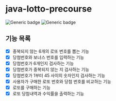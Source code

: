# java-lotto-precourse

![Generic badge](https://img.shields.io/badge/precourse-week3-green.svg)
![Generic badge](https://img.shields.io/badge/JDK-21-blue.svg)

## 기능 목록

- [x] 중복되지 않는 6개의 로또 번호를 뽑는 기능
- [x] 당첨번호와 보너스 번호를 입력하는 기능
- [x] 당첨번호가 6개인지 검사하는 기능
- [x] 당첨번호가 중복되지 않는 지 검사하는 기능
- [x] 당첨번호가 1부터 45 사이의 숫자인지 검사하는 기능
- [x] 사용자가 구매한 로또 번호와 당첨 번호를 비교하는 기능
- [x] 로또를 구매하는 기능
- [x] 로또 당첨내역과 수익률을 출력하는 기능